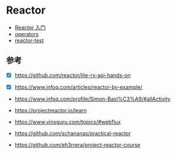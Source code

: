 # Reactor

- [Reactor 入门](./reactor.md)
- [operators](./operators.md)
- [reactor-test](./stepverifier.md)

## 参考

- [x] https://github.com/reactor/lite-rx-api-hands-on

- [x] https://www.infoq.com/articles/reactor-by-example/

- https://www.infoq.com/profile/Simon-Basl%C3%A9/#allActivity

- https://projectreactor.io/learn

- https://www.vinsguru.com/topics/#webflux

- https://github.com/schananas/practical-reactor

- https://github.com/eh3rrera/project-reactor-course

